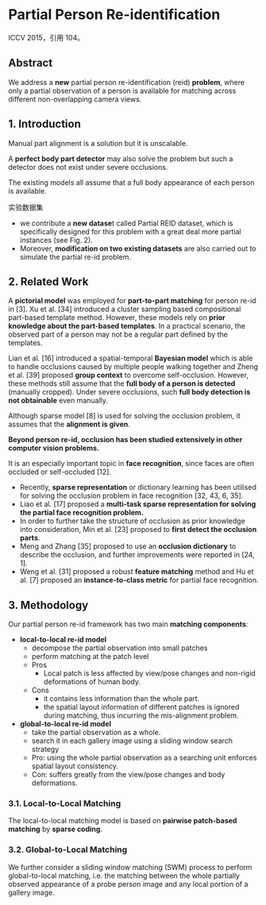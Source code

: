 # Partial Person Re-identification

ICCV 2015，引用 104。

## Abstract

We address a **new** partial person re-identification (reid) **problem**, where only a partial observation of a person is available for matching across different non-overlapping camera views.

## 1. Introduction

Manual part alignment is a solution but it is unscalable.

A **perfect body part detector** may also solve the problem but such a detector does not exist under severe occlusions.

The existing models all assume that a full body appearance of each person is available.

实验数据集

- we contribute a **new datase**t called Partial REID dataset, which is specifically designed for this problem with a great deal more partial instances (see Fig. 2).
- Moreover, **modification on two existing datasets** are also carried out to simulate the partial re-id problem.

## 2. Related Work

A **pictorial model** was employed for **part-to-part matching** for person re-id in [3].
Xu et al. [34] introduced a cluster sampling based compositional part-based template method.
However, these models rely on **prior knowledge about the part-based templates**.
In a practical scenario, the observed part of a person may not be a regular part defined by the templates.

Lian et al. [16] introduced a spatial-temporal **Bayesian model** which is able to handle occlusions caused by multiple people walking together and Zheng et al. [39] proposed **group context** to overcome self-occlusion.
However, these methods still assume that the **full body of a person is detected** (manually cropped).
Under severe occlusions, such **full body detection is not obtainable** even manually.

Although sparse model [8] is used for solving the occlusion problem, it assumes that the **alignment is given**.

**Beyond person re-id, occlusion has been studied extensively in other computer vision problems.**

It is an especially important topic in **face recognition**, since faces are often occluded or self-occluded [12].

- Recently, **sparse representation** or dictionary learning has been utilised for solving the occlusion problem in face recognition [32, 43, 6, 35].
- Liao et al. [17] proposed a **multi-task sparse representation for solving the partial face recognition problem.**
- In order to further take the structure of occlusion as prior knowledge into consideration, Min et al. [23] proposed to **first detect the occlusion parts**.
- Meng and Zhang [35] proposed to use an **occlusion dictionary** to describe the occlusion, and further improvements were reported in [24, 1].
- Weng et al. [31] proposed a robust **feature matching** method and Hu et al. [7] proposed an **instance-to-class metric** for partial face recognition.

## 3. Methodology

Our partial person re-id framework has two main **matching components**:

- **local-to-local re-id model**
  - decompose the partial observation into small patches
  - perform matching at the patch level
  - Pros
    - Local patch is less affected by view/pose changes and non-rigid deformations of human body.
  - Cons
    - it contains less information than the whole part.
    - the spatial layout information of different patches is ignored during matching, thus incurring the mis-alignment problem.
- **global-to-local re-id model**
  - take the partial observation as a whole.
  - search it in each gallery image using a sliding window search strategy
  - Pro: using the whole partial observation as a searching unit enforces spatial layout consistency.
  - Con: suffers greatly from the view/pose changes and body deformations.

### 3.1. Local-to-Local Matching

The local-to-local matching model is based on **pairwise patch-based matching** by **sparse coding**.

### 3.2. Global-to-Local Matching

We further consider a sliding window matching (SWM) process to perform global-to-local matching, i.e. the matching between the whole partially observed appearance of a probe person image and any local portion of a gallery image. 